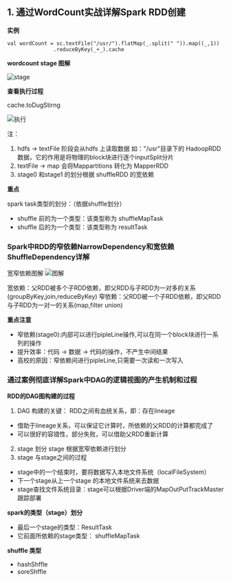 ## 1. 通过WordCount实战详解Spark RDD创建

**实例**

```
val wordCount = sc.textFile("/usr/").flatMap(_.split(" ")).map((_,1))
               .reduceByKey(_+_).cache
```

**wordcount stage 图解**

![stage](https://github.com/yueyuanyang/spark_silent/blob/master/sourceCodeParse/img/1.jpg)

**查看执行过程**

cache.toDugStirng

![执行](https://github.com/yueyuanyang/spark_silent/blob/master/sourceCodeParse/img/2.jpg)

注：
1) hdfs -> textFile 阶段会从hdfs 上读取数据
如："/usr"目录下的 HadoopRDD 数据，它的作用是将物理的block块进行逐个inputSplit分片
2) textFile -> map 会将Mappartitions 转化为 MapperRDD
3) stage0 和stage1 的划分根据 shuffleRDD 的宽依赖

**重点**

spark task类型的划分：（依据shuffle划分）
- shuffle 前的为一个类型：该类型称为 shuffleMapTask
- shuffle 后的为一个类型：该类型称为 resultTask

### Spark中RDD的窄依赖NarrowDependency和宽依赖ShuffleDependency详解

宽窄依赖图解
![图解](https://github.com/yueyuanyang/spark_silent/blob/master/sourceCodeParse/img/3.jpg)

宽依赖：父RDD被多个子RDD依赖，即父RDD与子RDD为一对多的关系(groupByKey,join,reduceByKey)
窄依赖：父RDD被一个子RDD依赖，即父RDD与子RDD为一对一的关系(map,filter union)

**重点注意**

- 窄依赖(stage0):内部可以进行pipleLine操作,可以在同一个block块进行一系列的操作
- 提升效率：代码 -> 数据 -> 代码的操作，不产生中间结果
- 高校的原因：窄依赖间进行pipleLine,只需要一次读和一次写入

### 通过案例彻底详解Spark中DAG的逻辑视图的产生机制和过程

**RDD的DAG图构建的过程**

1) DAG 构建的关键： RDD之间有血统关系，即：存在lineage
- 借助于lineage关系，可以保证它计算时，所依赖的父RDD的计算都完成了
- 可以很好的容错性，部分失败，可以借助父RDD重新计算
2) stage 划分
stage 根据宽窄依赖进行划分
3) stage 与stage之间的过程
- stage中的一个结束时，要将数据写入本地文件系统（localFileSystem）
- 下一个stage从上一个stage 的本地文件系统来去数据
- stage查找文件系统目录：stage可以根据Driver端的MapOutPutTrackMaster跟踪部署

**spark的类型（stage）划分**

- 最后一个stage的类型：ResultTask
- 它前面所依赖的stage类型： shuffleMapTask

**shuffle 类型**

- hashShffle
- soreShffle
















